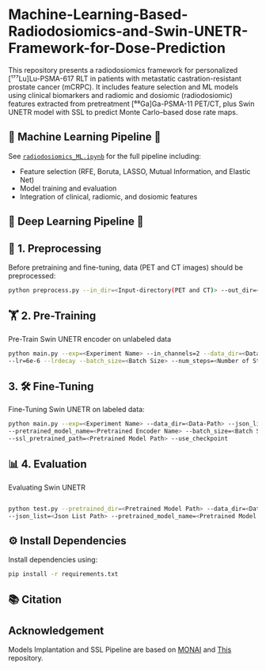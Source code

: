 # Machine-Learning-Based-Radiodosiomics-and-Swin-UNETR-Framework-for-Dose-Prediction
This repository presents a radiodosiomics framework for personalized [¹⁷⁷Lu]Lu-PSMA-617 RLT in patients with metastatic castration-resistant prostate cancer (mCRPC). 
It includes feature selection and ML models using clinical biomarkers and radiomic and dosiomic (radiodosiomic) features extracted from pretreatment [⁶⁸Ga]Ga-PSMA-11 PET/CT, plus Swin UNETR model with SSL to predict Monte Carlo–based dose rate maps.

## 🤖 Machine Learning Pipeline 🤖
See [`radiodosiomics_ML.ipynb`](./radiodosiomics_ML.ipynb) for the full pipeline including:
- Feature selection (RFE, Boruta, LASSO, Mutual Information, and Elastic Net)
- Model training and evaluation
- Integration of clinical, radiomic, and dosiomic features


## 🧠 Deep Learning Pipeline 🧠
## 🧹 1. Preprocessing
Before pretraining and fine-tuning, data (PET and CT images) should be preprocessed:
```bash
python preprocess.py --in_dir=<Input-directory(PET and CT)> --out_dir=<Output-directory>
```

## 🏋️ 2. Pre-Training
Pre-Train Swin UNETR encoder on unlabeled data
```bash
python main.py --exp=<Experiment Name> --in_channels=2 --data_dir=<Data-Path> --json_list=<Json List Path> \
--lr=6e-6 --lrdecay --batch_size=<Batch Size> --num_steps=<Number of Steps>
```

## 3. 🛠️ Fine-Tuning
Fine-Tuning Swin UNETR on labeled data:
```bash
python main.py --exp=<Experiment Name> --data_dir=<Data-Path> --json_list=<Json List Path> --in_channels=2 --out_channels=1 \
--pretrained_model_name=<Pretrained Encoder Name> --batch_size=<Batch Size> --max_epochs=<Epochs> --use_ssl_pretrained \
--ssl_pretrained_path=<Pretrained Model Path> --use_checkpoint
```

## 📊 4. Evaluation
Evaluating Swin UNETR
```bash

python test.py --pretrained_dir=<Pretrained Model Path> --data_dir=<Data-Path> --exp_name=<Experiment Name> \
--json_list=<Json List Path> --pretrained_model_name=<Pretrained Model Name> --save
```


## ⚙️ Install Dependencies
Install dependencies using:
```bash
pip install -r requirements.txt
```
## 📚 Citation


## Acknowledgement
Models Implantation and SSL Pipeline are based on [MONAI](https://github.com/Project-MONAI/MONAI) and [This](https://github.com/Project-MONAI/research-contributions/tree/main/SwinUNETR) repository.
